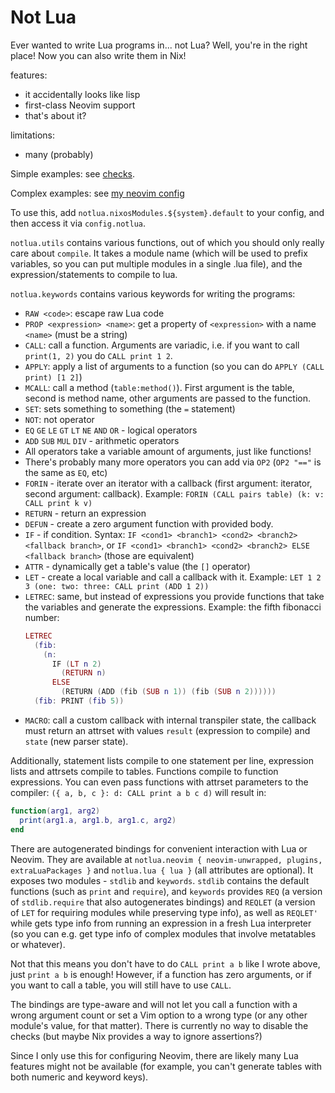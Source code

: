 # Not Lua

Ever wanted to write Lua programs in... not Lua? Well, you're in the
right place! Now you can also write them in Nix!

features:
- it accidentally looks like lisp
- first-class Neovim support
- that's about it?

limitations:
- many (probably)

Simple examples: see [checks](./checks.nix).

Complex examples: see [my neovim
config](https://github.com/chayleaf/dotfiles/blob/master/home/common/nvim.nix)

To use this, add `notlua.nixosModules.${system}.default` to your config,
and then access it via `config.notlua`.

`notlua.utils` contains various functions, out of which you should only
really care about `compile`. It takes a module name (which will be used
to prefix variables, so you can put multiple modules in a single .lua
file), and the expression/statements to compile to lua.

`notlua.keywords` contains various keywords for writing the programs:

- `RAW <code>`: escape raw Lua code
- `PROP <expression> <name>`: get a property of `<expression>` with a
  name `<name>` (must be a string)
- `CALL`: call a function. Arguments are variadic, i.e. if you want to
  call `print(1, 2)` you do `CALL print 1 2`.
- `APPLY`: apply a list of arguments to a function (so you can do `APPLY
  (CALL print) [1 2]`)
- `MCALL`: call a method (`table:method()`). First argument is the
  table, second is method name, other arguments are passed to the
  function.
- `SET`: sets something to something (the `=` statement)
- `NOT`: not operator
- `EQ` `GE` `LE` `GT` `LT` `NE` `AND` `OR` - logical operators
- `ADD` `SUB` `MUL` `DIV` - arithmetic operators
- All operators take a variable amount of arguments, just like
  functions!
- There's probably many more operators you can add via `OP2` (`OP2 "=="`
  is the same as `EQ`, etc)
- `FORIN` - iterate over an iterator with a callback (first argument:
  iterator, second argument: callback).
  Example: `FORIN (CALL pairs table) (k: v: CALL print k v)`
- `RETURN` - return an expression
- `DEFUN` - create a zero argument function with provided body.
- `IF` - if condition. Syntax: `IF <cond1> <branch1> <cond2> <branch2>
  <fallback branch>`, or `IF <cond1> <branch1> <cond2> <branch2> ELSE
  <fallback branch>` (those are equivalent)
- `ATTR` - dynamically get a table's value (the `[]` operator)
- `LET` - create a local variable and call a callback with it.
  Example: `LET 1 2 3 (one: two: three: CALL print (ADD 1 2))`
- `LETREC`: same, but instead of expressions you provide functions that
  take the variables and generate the expressions. Example: the fifth
  fibonacci number:
  ```lua
  LETREC
    (fib:
      (n:
        IF (LT n 2)
          (RETURN n)
        ELSE
          (RETURN (ADD (fib (SUB n 1)) (fib (SUB n 2))))))
    (fib: PRINT (fib 5))
  ```
- `MACRO`: call a custom callback with internal transpiler state, the
  callback must return an attrset with values `result` (expression to
  compile) and `state` (new parser state).

Additionally, statement lists compile to one statement per line,
expression lists and attrsets compile to tables. Functions compile to
function expressions. You can even pass functions with attrset
parameters to the compiler: `({ a, b, c }: d: CALL print a b c d)` will
result in:

```lua
function(arg1, arg2)
  print(arg1.a, arg1.b, arg1.c, arg2)
end
```

There are autogenerated bindings for convenient interaction with Lua or
Neovim. They are available at `notlua.neovim { neovim-unwrapped,
plugins, extraLuaPackages }` and `notlua.lua { lua }` (all attributes
are optional). It exposes two modules - `stdlib` and `keywords`.
`stdlib` contains the default functions (such as `print` and `require`),
and `keywords` provides `REQ` (a version of `stdlib.require` that also
autogenerates bindings) and `REQLET` (a version of `LET` for requiring
modules while preserving type info), as well as `REQLET'` while gets
type info from running an expression in a fresh Lua interpreter (so you
can e.g. get type info of complex modules that involve metatables or
whatever).

Not that this means you don't have to do `CALL print a b` like I wrote
above, just `print a b` is enough! However, if a function has zero
arguments, or if you want to call a table, you will still have to use
`CALL`.

The bindings are type-aware and will not let you call a function with a
wrong argument count or set a Vim option to a wrong type (or any
other module's value, for that matter). There is currently no way to
disable the checks (but maybe Nix provides a way to ignore assertions?)

Since I only use this for configuring Neovim, there are likely many Lua
features might not be available (for example, you can't generate tables
with both numeric and keyword keys).

